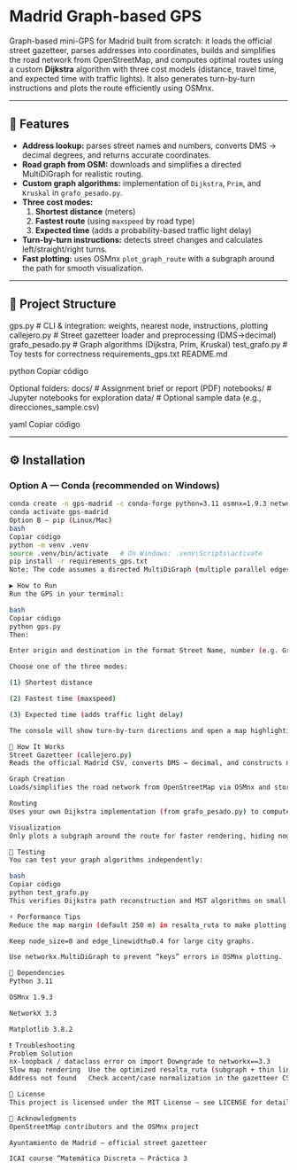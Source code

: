 # Madrid Graph-based GPS

Graph-based mini-GPS for Madrid built from scratch: it loads the official street gazetteer, parses addresses into coordinates, builds and simplifies the road network from OpenStreetMap, and computes optimal routes using a custom **Dijkstra** algorithm with three cost models (distance, travel time, and expected time with traffic lights). It also generates turn-by-turn instructions and plots the route efficiently using OSMnx.

---

## 🚀 Features

- **Address lookup:** parses street names and numbers, converts DMS → decimal degrees, and returns accurate coordinates.
- **Road graph from OSM:** downloads and simplifies a directed MultiDiGraph for realistic routing.
- **Custom graph algorithms:** implementation of `Dijkstra`, `Prim`, and `Kruskal` in `grafo_pesado.py`.
- **Three cost modes:**
  1. **Shortest distance** (meters)
  2. **Fastest route** (using `maxspeed` by road type)
  3. **Expected time** (adds a probability-based traffic light delay)
- **Turn-by-turn instructions:** detects street changes and calculates left/straight/right turns.
- **Fast plotting:** uses OSMnx `plot_graph_route` with a subgraph around the path for smooth visualization.

---

## 📂 Project Structure

gps.py # CLI & integration: weights, nearest node, instructions, plotting
callejero.py # Street gazetteer loader and preprocessing (DMS→decimal)
grafo_pesado.py # Graph algorithms (Dijkstra, Prim, Kruskal)
test_grafo.py # Toy tests for correctness
requirements_gps.txt
README.md

python
Copiar código

Optional folders:
docs/ # Assignment brief or report (PDF)
notebooks/ # Jupyter notebooks for exploration
data/ # Optional sample data (e.g., direcciones_sample.csv)

yaml
Copiar código

---

## ⚙️ Installation

### Option A — Conda (recommended on Windows)

```bash
conda create -n gps-madrid -c conda-forge python=3.11 osmnx=1.9.3 networkx=3.3 matplotlib=3.8.2
conda activate gps-madrid
Option B — pip (Linux/Mac)
bash
Copiar código
python -m venv .venv
source .venv/bin/activate   # On Windows: .venv\Scripts\activate
pip install -r requirements_gps.txt
Note: The code assumes a directed MultiDiGraph (multiple parallel edges per node pair). Keep networkx==3.3 and osmnx==1.9.3 for compatibility.

▶️ How to Run
Run the GPS in your terminal:

bash
Copiar código
python gps.py
Then:

Enter origin and destination in the format Street Name, number (e.g. Gran Vía, 25).

Choose one of the three modes:

(1) Shortest distance

(2) Fastest time (maxspeed)

(3) Expected time (adds traffic light delay)

The console will show turn-by-turn directions and open a map highlighting your route.

🧠 How It Works
Street Gazetteer (callejero.py)
Reads the official Madrid CSV, converts DMS → decimal, and constructs normalized “Street, number” entries.

Graph Creation
Loads/simplifies the road network from OpenStreetMap via OSMnx and stores it locally as madrid.graphml.

Routing
Uses your own Dijkstra implementation (from grafo_pesado.py) to compute the optimal path under the chosen weight function.

Visualization
Only plots a subgraph around the route for faster rendering, hiding nodes and drawing thin edges.

🧪 Testing
You can test your graph algorithms independently:

bash
Copiar código
python test_grafo.py
This verifies Dijkstra path reconstruction and MST algorithms on small random graphs.

⚡ Performance Tips
Reduce the map margin (default 250 m) in resalta_ruta to make plotting even faster.

Keep node_size=0 and edge_linewidth≤0.4 for large city graphs.

Use networkx.MultiDiGraph to prevent “keys” errors in OSMnx plotting.

🧰 Dependencies
Python 3.11

OSMnx 1.9.3

NetworkX 3.3

Matplotlib 3.8.2

❗ Troubleshooting
Problem	Solution
nx-loopback / dataclass error on import	Downgrade to networkx==3.3
Slow map rendering	Use the optimized resalta_ruta (subgraph + thin lines)
Address not found	Check accent/case normalization in the gazetteer CSV

📜 License
This project is licensed under the MIT License — see LICENSE for details.

🙌 Acknowledgments
OpenStreetMap contributors and the OSMnx project

Ayuntamiento de Madrid — official street gazetteer

ICAI course “Matemática Discreta — Práctica 3